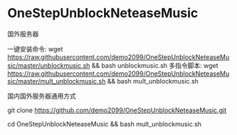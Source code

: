 # OneStepUnblockNeteaseMusic
国外服务器

一键安装命令:
wget https://raw.githubusercontent.com/demo2099/OneStepUnblockNeteaseMusic/master/unblockmusic.sh && bash unblockmusic.sh
多指令脚本:
wget https://raw.githubusercontent.com/demo2099/OneStepUnblockNeteaseMusic/master/mult_unblockmusic.sh && bash mult_unblockmusic.sh

国内国外服务器通用方式

git clone  https://github.com/demo2099/OneStepUnblockNeteaseMusic.git

cd OneStepUnblockNeteaseMusic  && bash mult_unblockmusic.sh
